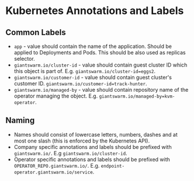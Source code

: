 # Kubernetes Annotations and Labels

## Common Labels

- `app` - value should contain the name of the application. Should be applied
  to Deployments and Pods. This should be also used as replicas selector.
- `giantswarm.io/cluster-id` - value should contain guest cluster ID which this
  object is part of. E.g. `giantswarm.io/cluster-id=eggs2`.
- `giantswarm.io/customer-id` - value should contain guest cluster's customer
  ID. `giantswarm.io/customer-id=track-hunter`.
- `giantswarm.io/managed-by` - value should contain repository name of the
  operator managing the object. E.g. `giantswarm.io/managed-by=kvm-operator`.

## Naming

- Names should consist of lowercase letters, numbers, dashes and at most one
  slash (this is enforced by the Kubernetes API).
- Company specific annotations and labels should be prefixed with
  `giantswarm.io/`. E.g `giantswarm.io/cluster-id`.
- Operator specific annotations and labels should be prefixed with
  `OPERATOR_REPO.giantswarm.io/`. E.g.
  `endpoint-operator.giantswarm.io/service`.
